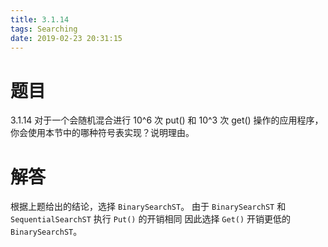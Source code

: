 ```yaml
---
title: 3.1.14
tags: Searching
date: 2019-02-23 20:31:15
---
```


# 题目

3.1.14
对于一个会随机混合进行 10^6 次 put() 和 10^3 次 get() 操作的应用程序，
你会使用本节中的哪种符号表实现？说明理由。

# 解答

根据上题给出的结论，选择 `BinarySearchST`。
由于 `BinarySearchST` 和 `SequentialSearchST` 执行 `Put()` 的开销相同
因此选择 `Get()` 开销更低的 `BinarySearchST`。